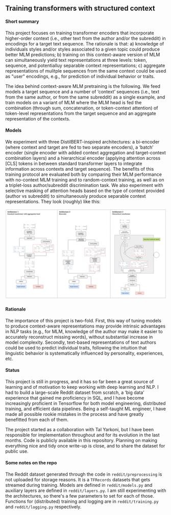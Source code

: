 ## Training transformers with structured context
#### Short summary
This project focuses on training transformer encoders that incorporate higher-order context (i.e., other text from the author and/or the subreddit) in encodings for a target text sequence. 
The rationale is that:
a) knowledge of individuals styles and/or styles associated to a given topic could produce better MLM predictions;
b) training on this context-aware version of MLM can simultaneously yield text representations at three levels: token, sequence, and potentialluy separable context representations;
c) aggregate representations of mulitple sequences from the same context could be used as "user" encodings, e.g., for prediction of individual behavior or traits.

The idea behind context-aware MLM pretraining is the following.
We feed models a target sequence and a number of ‘context’ sequences (i.e., text from the same author, or from the same subreddit) as a single example, and train models on a variant of MLM where the MLM head is fed the combination (through sum, concatenation, or token-context attention) of token-level representations from the target sequence and an aggregate representation of the contexts.

#### Models
We experiment with three DistilBERT-inspired architectures: a bi-encoder (where context and target are fed to two separate encoders), a ‘batch’ encoder (single encoder with added context aggregation and target-context combination layers) and a hierarchical encoder (applying attention across [CLS] tokens in between standard transformer layers to integrate information across contexts and target sequence). The benefits of this training protocol are evaluated both by comparing their MLM performance with no-context MLM training and to random-context training, as well as on a triplet-loss author/subreddit discrimination task. We also experiment with selective masking of attention heads based on the type of context provided (author vs subreddit) to simultaneously produce separable context representations.
They look (roughly) like this:

![img](misc/architectures.jpeg)

#### Rationale
The importance of this project is two-fold. First, this way of tuning models to produce context-aware representations may provide intrinsic advantages in NLP tasks (e.g., for MLM, knowledge of the author may make it easier to accurately reconstruct missing words), without substantial increase in model complexity. Secondly, text-based representations of text authors could be used to predict individual traits, following the intuition that linguistic behavior is systematically influenced by personality, experiences, etc.


#### Status
This project is still in progress, and it has so far been a great source of learning and of motivation to keep working with deep learning and NLP. I had to build a large-scale Reddit dataset from scratch, a ‘big data’ experience that gained me proficiency in SQL, and I have become increasingly proficient in Tensorflow for both model engineering, distributed training, and efficient data pipelines. Being a self-taught ML engineer, I have made all possible rookie mistakes in the process and have greatly benefitted from each of them.

The project started as a collaboration with Tal Yarkoni, but I have been responsible for implementation throughout and for its evolution in the last months. Code is publicly available in this repository. Planning on making everything nice and tidy once write-up is close, and to share the dataset for public use.


#### Some notes on the repo
The Reddit dataset generated through the code in ```reddit/preprocessing``` is not uploaded for storage reasons. It is a ```TFRecords``` datasets that gets streamed during training.
Models are defined in ```reddit/models.py``` and auxiliary layers are defined in ```reddit/layers.py```. I am still experimenting with the architectures, so there's a few parameters to set for each of those.
Functions for (distributed) training and logging are in ```reddit/training.py``` and ```reddit/logging.py``` respectively.



